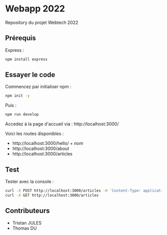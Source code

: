 # Webapp 2022

Repository du projet Webtech 2022
## Prérequis

Express :
```bash
npm install express
```
## Essayer le code

Commencez par initialiser npm : 
```bash
npm init -y
```

Puis :
```bash
npm run develop
```

Accedez à la page d'accueil via : http://localhost:3000/

Voici les routes disponibles :
- http://localhost:3000/hello/ + *nom*
- http://localhost:3000/about
- http://localhost:3000/articles

## Test

Tester avec la console :
```bash
curl -X POST http://localhost:3000/articles -H 'Content-Type: application/json' -d '{"title":"Article x", "content":"Content", "author":"Thomas"}'
curl -X GET http://localhost:3000/articles 
```

## Contributeurs
- Tristan JULES
- Thomas DU